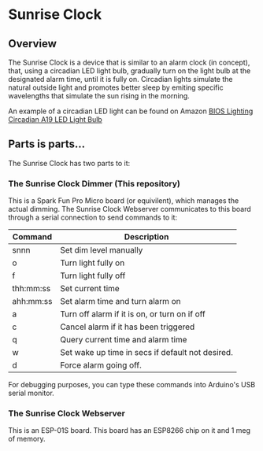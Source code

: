 # Sunrise Clock

## Overview

The Sunrise Clock is a device that is similar to an alarm clock (in concept), that, using a circadian LED light bulb, 
gradually turn on the light bulb at the designated alarm time, until it is fully on.  Circadian lights simulate the natural outside light 
and promotes better sleep by emiting specific wavelengths that simulate the sun rising in the morning.

An example of a circadian LED light can be found 
on Amazon [BIOS Lighting Circadian A19 LED Light Bulb](https://www.amazon.com/gp/product/B08VC71HSG/ref=ppx_yo_dt_b_search_asin_title?ie=UTF8&psc=1)  

## Parts is parts...

The Sunrise Clock has two parts to it:

### The Sunrise Clock Dimmer (This repository) 

This is a Spark Fun Pro Micro board (or equivilent), which manages the actual dimming. The Sunrise Clock Webserver
communicates to this board through a serial connection to send commands to it:

| Command | Description |
| ------- | ----------- |
| snnn | Set dim level manually |
| o | Turn light fully on |                             
| f | Turn light fully off |                            
| thh:mm:ss | Set current time |                                
| ahh:mm:ss | Set alarm time and turn alarm on | 
| a | Turn off alarm if it is on, or turn on if off |
| c | Cancel alarm if it has been triggered |   
| q | Query current time and alarm time |           
| w | Set wake up time in secs if default not desired. |
| d | Force alarm going off. |

For debugging purposes, you can type these commands into Arduino's USB serial monitor.

### The Sunrise Clock Webserver
This is an ESP-01S board. This board has an ESP8266 chip on it and 1 meg of memory.

